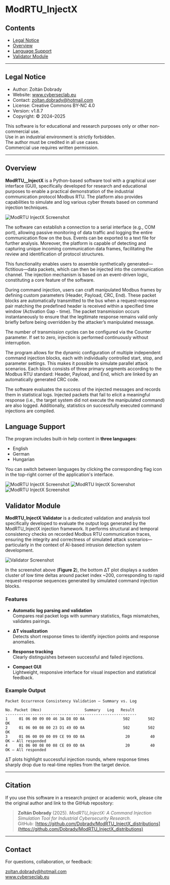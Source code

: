 # ModRTU_InjectX

## Contents

- [Legal Notice](#Legal-Notice)
- [Overview](#overview)
- [Language Support](#language-support)
- [Validator Module](#validator-module)
---
## Legal Notice

- Author: Zoltán Dobrady  
- Website: www.cyberseclab.eu  
- Contact: zoltan.dobrady@hotmail.com  
- License: Creative Commons BY-NC 4.0  
- Version: v1.8.7 
- Copyright: © 2024–2025

This software is for educational and research purposes only or other non-commercial use.  
Use in an industrial environment is strictly forbidden.  
The author must be credited in all use cases.  
Commercial use requires written permission.

---


## Overview
**ModRTU__InjectX** is a Python-based software tool with a graphical user interface (GUI), specifically developed for research and educational purposes to enable a practical demonstration of the industrial communication protocol Modbus RTU. The platform also provides capabilities to simulate and log various cyber threats based on command injection techniques.

![ModRTU InjectX Screenshot](assets/Screenshot_main.png)

The software can establish a connection to a serial interface (e.g., COM port), allowing passive monitoring of data traffic and logging the entire communication flow on the bus. Events can be exported to a text file for further analysis. Moreover, the platform is capable of detecting and capturing unique incoming communication data frames, facilitating the review and identification of protocol structures.

This functionality enables users to assemble synthetically generated—fictitious—data packets, which can then be injected into the communication channel. The injection mechanism is based on an event-driven logic, constituting a core feature of the software.

During command injection, users can craft manipulated Modbus frames by defining custom parameters (Header, Payload, CRC, End). These packet blocks are automatically transmitted to the bus when a request-response pair matching the predefined header is received within a specified time window (Activation Gap - time). The packet transmission occurs instantaneously to ensure that the legitimate response remains valid only briefly before being overridden by the attacker’s manipulated message.

The number of transmission cycles can be configured via the Counter parameter. If set to zero, injection is performed continuously without interruption.

The program allows for the dynamic configuration of multiple independent command injection blocks, each with individually controlled start, stop, and parameter settings. This makes it possible to simulate parallel attack scenarios. Each block consists of three primary segments according to the Modbus RTU standard: Header, Payload, and End, which are linked by an automatically generated CRC code.

The software evaluates the success of the injected messages and records them in statistical logs. Injected packets that fail to elicit a meaningful response (i.e., the target system did not execute the manipulated command) are also logged. Additionally, statistics on successfully executed command injections are compiled.

## Language Support

The program includes built-in help content in **three languages**:

- English
- German
- Hungarian

You can switch between languages by clicking the corresponding flag icon in the top-right corner of the application's interface.

![ModRTU InjectX Screenshot](assets/Screenshot_help_ENG.png)
![ModRTU InjectX Screenshot](assets/Screenshot_help_DE.png)
![ModRTU InjectX Screenshot](assets/Screenshot_help_HU.png)

## Validator Module

**ModRTU_InjectX Validator** is a dedicated validation and analysis tool specifically developed to evaluate the output logs generated by the ModRTU_InjectX injection framework. It performs structural and temporal consistency checks on recorded Modbus RTU communication traces, ensuring the integrity and correctness of simulated attack scenarios—particularly in the context of AI-based intrusion detection system development.

![Validator Screenshot](assets/Validator_UI.png)

In the screenshot above (**Figure 2**), the bottom ΔT plot displays a sudden cluster of low time deltas around packet index ~200, corresponding to rapid request-response sequences generated by simulated command injection blocks.

### Features

- **Automatic log parsing and validation**  
  Compares real packet logs with summary statistics, flags mismatches, validates pairings.

- **ΔT visualization**  
  Detects short response times to identify injection points and response anomalies.

- **Response tracking**  
  Clearly distinguishes between successful and failed injections.

- **Compact GUI**  
  Lightweight, responsive interface for visual inspection and statistical feedback.

### Example Output

```text
Packet Occurrence Consistency Validation – Summary vs. Log

No. Packet (Hex)                   Summary   Log   Result
----------------------------------------------------------
1     01 06 00 09 00 46 3A D8 0D 0A                 502        502        OK
2     01 06 00 08 00 23 D1 49 0D 0A                 502        502        OK
3     01 06 00 09 00 09 CE 99 0D 0A                  20         40        OK – All responded
4     01 06 00 08 00 08 CE 09 0D 0A                  20         40        OK – All responded
```

ΔT plots highlight successful injection rounds, where response times sharply drop due to real-time replies from the target device.

---

## Citation

If you use this software in a research project or academic work, please cite the original author and link to the GitHub repository:

> **Zoltán Dobrady** (2025). *ModRTU_InjectX: A Command Injection Simulation Tool for Industrial Cybersecurity Research*.  
> GitHub: [https://github.com/Dobrady/ModRTU_InjectX_distributions](https://github.com/Dobrady/ModRTU_InjectX_distributions)

---

## Contact

For questions, collaboration, or feedback:

zoltan.dobrady@hotmail.com  
www.cyberseclab.eu


